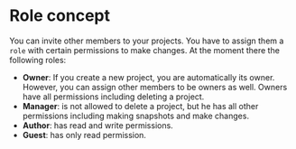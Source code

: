 # Role concept

You can invite other members to your projects. You have to assign them a `role` with certain permissions to make changes.
At the moment there the following roles:

* **Owner**: If you create a new project, you are automatically its owner. However, you can assign other members to be owners as well. Owners have all permissions including deleting a project.
* **Manager**: is not allowed to delete a project, but he has all other permissions including making snapshots and make changes.
* **Author**: has read and write permissions.
* **Guest**: has only read permission.
